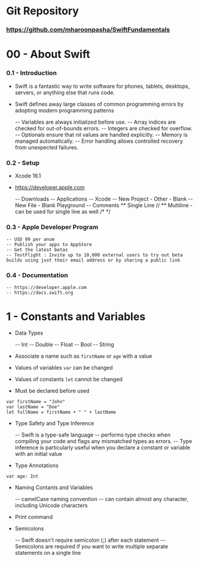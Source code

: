 # Git Repository
### https://github.com/mharoonpasha/SwiftFundamentals

#  00 - About Swift

### 0.1 - Introduction

- Swift is a fantastic way to write software for phones, tablets, desktops, servers, or anything else that runs code.

- Swift defines away large classes of common programming errors by adopting modern programming patterns

    -- Variables are always initialized before use.
    -- Array indices are checked for out-of-bounds errors.
    -- Integers are checked for overflow.
    -- Optionals ensure that nil values are handled explicitly.
    -- Memory is managed automatically.
    -- Error handling allows controlled recovery from unexpected failures.

### 0.2 - Setup

- Xcode 16.1
- https://developer.apple.com

    -- Downloads
    -- Applications
    -- Xcode
    -- New Project - Other - Blank
    -- New File - Blank Playground
    -- Comments
        ** Single Line //
        ** Multiline - can be used for single line as well /* */

### 0.3 - Apple Developer Program

    -- USD 99 per anum
    -- Publish your apps to AppStore
    -- Get the latest betas
    -- TestFlight : Invite up to 10,000 external users to try out beta builds using just their email address or by sharing a public link
    
### 0.4 - Documentation

    -- https://developer.apple.com
    -- https://docs.swift.org
    
# 1 - Constants and Variables

- Data Types

    -- Int
    -- Double
    -- Float
    -- Bool
    -- String
    
- Associate a name such as `firstName` or `age` with a value
- Values of variables `var` can be changed
- Values of constants `let` cannot be changed
- Must be declared before used

```
var firstName = "John"
var lastName = "Doe"
let fullName = firstName + " " + lastName 
```

- Type Safety and Type Inference

    -- Swift is a type-safe language
    -- performs type checks when compiling your code and flags any mismatched types as errors.
    -- Type inference is particularly useful when you declare a constant or variable with an initial value
    
- Type Annotations

```
var age: Int 
```

- Naming Contants and Variables
 
    -- camelCase naming convention
    -- can contain almost any character, including Unicode characters
    
- Print command
- Semicolons

    -- Swift doesn't require semicolon (;) after each statement
    -- Semicolons are required if you want to write multiple separate statements on a single line
